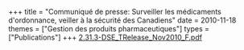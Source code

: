 +++
title = "Communiqué de presse: Surveiller les médicaments d'ordonnance, veiller à la sécurité des Canadiens"
date = 2010-11-18
themes = ["Gestion des produits pharmaceutiques"]
types = ["Publications"]
+++
[2.31.3-DSE\_TRelease\_Nov2010\_F.pdf](/files/2.31.3-DSE_TRelease_Nov2010_F.pdf)
